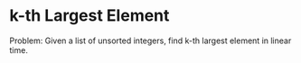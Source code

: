 k-th Largest Element
====================

Problem: Given a list of unsorted integers, find k-th largest element in linear
time.
